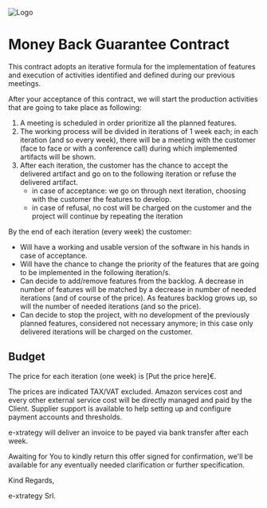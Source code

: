 ![Logo](http://www.e-xtrategy.net/wp-content/themes/ex2011/images/logo-extrategy-new.png)

# Money Back Guarantee Contract

This contract adopts an iterative formula for the implementation of features and execution of activities identified and defined during our previous meetings.  

After your acceptance of this contract, we will start the production activities that are going to take place as following:
1. A meeting is scheduled in order prioritize all the planned features.
2. The working process will be divided in iterations of 1 week each; in each iteration (and so every week), there will be a meeting with the customer (face to face or with a conference call) during which implemented artifacts will be shown.
3. After each iteration, the customer has the chance to accept the delivered artifact and go on to the following iteration or refuse the delivered artifact.
    * in case of acceptance: we go on through next iteration, choosing with the customer  the features to develop.
    * in case of refusal, no cost will be charged on the customer and the project will continue by repeating the iteration

By the end of each iteration (every week) the customer:

* Will have a working and usable version of the software in his hands in case of acceptance.
* Will have the chance to change the priority of the features that are going to be implemented in the  following iteration/s.
* Can decide to add/remove features from the backlog. A decrease in number of features will be matched by a decrease in number of needed iterations (and of course of the price). As features backlog grows up, so will the number of needed iterations (and so the price).
* Can decide to stop the project, with no development of the previously planned features, considered not necessary anymore; in this case only delivered iterations will be charged on the customer.  

## Budget

The price for each iteration (one week) is [Put the price here]€.

The prices are indicated TAX/VAT excluded.
Amazon services cost and every other external service cost will be directly managed and paid by the Client. Supplier support is available to help setting up and configure payment accounts and thresholds.

e-xtrategy will deliver an invoice to be payed via bank transfer after each week.

Awaiting for You to kindly return this offer signed for confirmation, we'll be available for any eventually needed clarification or further specification.

Kind Regards,

e-xtrategy Srl.
